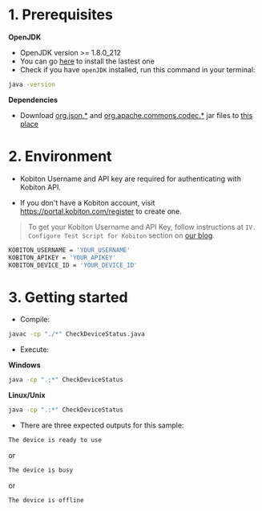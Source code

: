 # 1. Prerequisites
**OpenJDK**
- OpenJDK version >= 1.8.0_212
- You can go [here](https://openjdk.java.net/install) to install the lastest one
- Check if you have `openJDK` installed, run this command in your terminal:

```bash
java -version
```

**Dependencies**
- Download [org.json.*](https://jar-download.com/artifacts/org.json) and [org.apache.commons.codec.*](http://www.java2s.com/Code/Jar/o/Downloadorgapachecommonscodecjar.htm) jar files to [this place](./)

# 2. Environment
- Kobiton Username and API key are required for authenticating with Kobiton API.

- If you don't have a Kobiton account, visit https://portal.kobiton.com/register to create one.

> To get your Kobiton Username and API Key, follow instructions at `IV. Configure Test Script for Kobiton` section on [our blog](https://kobiton.com/blog/tutorial/parallel-testing-selenium-webdriver/).


```bash
KOBITON_USERNAME = 'YOUR_USERNAME'
KOBITON_APIKEY = 'YOUR_APIKEY'
KOBITON_DEVICE_ID = 'YOUR_DEVICE_ID'
```

# 3. Getting started
- Compile:
```bash
javac -cp "./*" CheckDeviceStatus.java
```

- Execute:

**Windows**
```bash
java -cp ".;*" CheckDeviceStatus
```
**Linux/Unix**
```bash
java -cp ".:*" CheckDeviceStatus
```

- There are three expected outputs for this sample:
```bash
The device is ready to use
```
or
```bash
The device is busy
```
or
```bash
The device is offline
``` 

